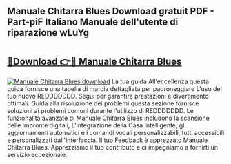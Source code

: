 ## Manuale Chitarra Blues Download gratuit PDF - Part-piF Italiano Manuale dell'utente di riparazione wLuYg

# <h2><a href="http://dfe9jh.blite.top/?on=Manuale+Chitarra+Blues">🔗Download 👉🔴 Manuale Chitarra Blues</a></h2>

[![Manuale Chitarra Blues download](https://i.imgur.com/lujVjoI.png)](http://dfe9jh.blite.top/?on=Manuale+Chitarra+Blues)
La tua guida All'eccellenza questa guida fornisce una tabella di marcia dettagliata per padroneggiare L'uso del tuo nuovo REDDDDDDD. Segui per garantire prestazioni e divertimento ottimali. Guida alla risoluzione dei problemi questa sezione fornisce soluzioni ai problemi comuni durante l'utilizzo di REDDDDDDD. Le funzionalità avanzate di Manuale Chitarra Blues includono la scansione delle impronte digitali, L'integrazione della Casa Intelligente, gli aggiornamenti automatici e i comandi vocali personalizzabili, tutti accessibili e personalizzati dall'interfaccia. Il tuo Feedback è apprezzato Manuale Chitarra Blues. Apprezziamo il tuo contributo e ci impegniamo a fornirti un servizio eccezionale.
